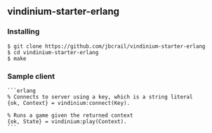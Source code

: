 ## vindinium-starter-erlang

### Installing

    $ git clone https://github.com/jbcrail/vindinium-starter-erlang
    $ cd vindinium-starter-erlang
    $ make

### Sample client

    ```erlang
    % Connects to server using a key, which is a string literal
    {ok, Context} = vindinium:connect(Key).

    % Runs a game given the returned context
    {ok, State} = vindinium:play(Context).
    ```

